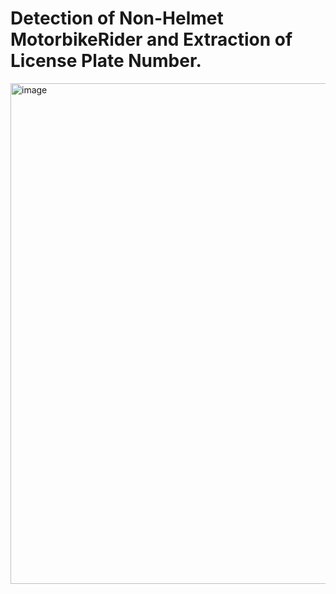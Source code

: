 # Detection of Non-Helmet MotorbikeRider and Extraction of License Plate Number.
<img width="801" alt="image" src="https://user-images.githubusercontent.com/105151625/218455633-71f74260-cc5b-4dc9-9fa3-97460c852b5e.png">

